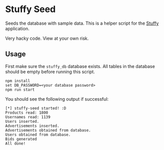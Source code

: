 # Stuffy Seed

Seeds the database with sample data. This is a helper script for the [Stuffy](https://github.com/cs2102-database-systems-g11/stuffy) application.

Very hacky code. View at your own risk.

## Usage

First make sure the `stuffy_db` database exists. All tables in the database should be empty before running this script.

```
npm install
set DB_PASSWORD=<your database password>
npm run start
```

You should see the following output if successful:

```
[*] stuffy-seed started! :D
Products read: 1800
Usernames read: 1139
Users inserted.
Advertisements inserted.
Advertisements obtained from database.
Users obtained from database.
Bids generated
All done!
```
